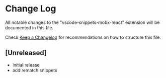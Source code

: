 # Change Log
All notable changes to the "vscode-snippets-mobx-react" extension will be documented in this file.

Check [Keep a Changelog](http://keepachangelog.com/) for recommendations on how to structure this file.

## [Unreleased]
- Initial release
- add rematch snippets